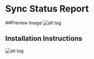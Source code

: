 # Sync Status Report
##Preview Image
![alt tag](https://github.com/JamaSoftware/reports-staging/blob/master/Sync%20Status%20Report/SyncStatusPreviewImage.png)

## Installation Instructions
![alt tag](https://github.com/JamaSoftware/reports-staging/blob/master/Sync%20Status%20Report/SyncStatusReport_instructions.png)
